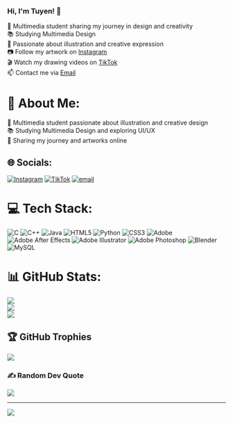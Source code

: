 ### Hi, I'm Tuyen! 👋  

🎨 Multimedia student sharing my journey in design and creativity  
📚 Studying Multimedia Design  
🌱 Passionate about illustration and creative expression  
📷 Follow my artwork on [Instagram](https://www.instagram.com/art.katew/)  
🎬 Watch my drawing videos on [TikTok](https://www.tiktok.com/@art.katew?lang=vi-VN)  
📫 Contact me via [Email](mailto:n23dcpt085@student.ptithcm.edu.vn)
# 💫 About Me:
🎨 Multimedia student passionate about illustration and creative design  <br>📚 Studying Multimedia Design and exploring UI/UX  <br>🌱 Sharing my journey and artworks online<br>


## 🌐 Socials:
[![Instagram](https://img.shields.io/badge/Instagram-%23E4405F.svg?logo=Instagram&logoColor=white)](https://instagram.com/https://www.instagram.com/art.katew/) [![TikTok](https://img.shields.io/badge/TikTok-%23000000.svg?logo=TikTok&logoColor=white)](https://tiktok.com/@https://www.tiktok.com/@art.katew?lang=vi-VN) [![email](https://img.shields.io/badge/Email-D14836?logo=gmail&logoColor=white)](mailto:n23dcpt085@student.ptithcm.edu.vn) 

# 💻 Tech Stack:
![C](https://img.shields.io/badge/c-%2300599C.svg?style=plastic&logo=c&logoColor=white) ![C++](https://img.shields.io/badge/c++-%2300599C.svg?style=plastic&logo=c%2B%2B&logoColor=white) ![Java](https://img.shields.io/badge/java-%23ED8B00.svg?style=plastic&logo=openjdk&logoColor=white) ![HTML5](https://img.shields.io/badge/html5-%23E34F26.svg?style=plastic&logo=html5&logoColor=white) ![Python](https://img.shields.io/badge/python-3670A0?style=plastic&logo=python&logoColor=ffdd54) ![CSS3](https://img.shields.io/badge/css3-%231572B6.svg?style=plastic&logo=css3&logoColor=white) ![Adobe](https://img.shields.io/badge/adobe-%23FF0000.svg?style=plastic&logo=adobe&logoColor=white) ![Adobe After Effects](https://img.shields.io/badge/Adobe%20After%20Effects-9999FF.svg?style=plastic&logo=Adobe%20After%20Effects&logoColor=white) ![Adobe Illustrator](https://img.shields.io/badge/adobe%20illustrator-%23FF9A00.svg?style=plastic&logo=adobe%20illustrator&logoColor=white) ![Adobe Photoshop](https://img.shields.io/badge/adobe%20photoshop-%2331A8FF.svg?style=plastic&logo=adobe%20photoshop&logoColor=white) ![Blender](https://img.shields.io/badge/blender-%23F5792A.svg?style=plastic&logo=blender&logoColor=white) ![MySQL](https://img.shields.io/badge/mysql-4479A1.svg?style=plastic&logo=mysql&logoColor=white)
# 📊 GitHub Stats:
![](https://github-readme-stats.vercel.app/api?username=KimTuyen-n23dcpt113&theme=codeSTACKr&hide_border=false&include_all_commits=false&count_private=false)<br/>
![](https://nirzak-streak-stats.vercel.app/?user=KimTuyen-n23dcpt113&theme=codeSTACKr&hide_border=false)<br/>
![](https://github-readme-stats.vercel.app/api/top-langs/?username=KimTuyen-n23dcpt113&theme=codeSTACKr&hide_border=false&include_all_commits=false&count_private=false&layout=compact)

## 🏆 GitHub Trophies
![](https://github-profile-trophy.vercel.app/?username=KimTuyen-n23dcpt113&theme=radical&no-frame=false&no-bg=true&margin-w=4)

### ✍️ Random Dev Quote
![](https://quotes-github-readme.vercel.app/api?type=horizontal&theme=radical)

---
[![](https://visitcount.itsvg.in/api?id=KimTuyen-n23dcpt113&icon=0&color=0)](https://visitcount.itsvg.in)

<!-- Proudly created with GPRM ( https://gprm.itsvg.in ) -->
